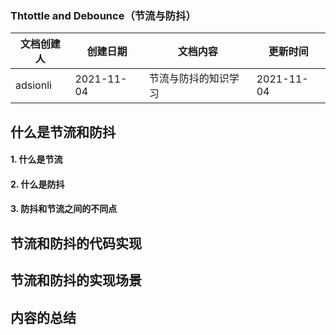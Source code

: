 ### Thtottle and Debounce（节流与防抖）

| 文档创建人 | 创建日期   | 文档内容             | 更新时间   |
| ---------- | ---------- | -------------------- | ---------- |
| adsionli   | 2021-11-04 | 节流与防抖的知识学习 | 2021-11-04 |

## 什么是节流和防抖

#### 1. 什么是节流

#### 2. 什么是防抖

#### 3. 防抖和节流之间的不同点

## 节流和防抖的代码实现



## 节流和防抖的实现场景



## 内容的总结



